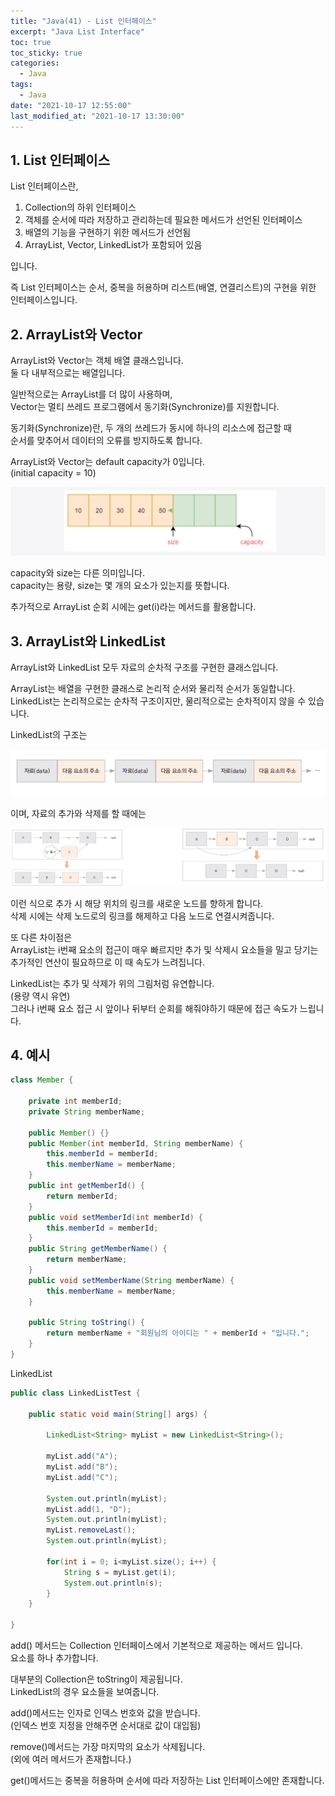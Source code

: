 ```yaml
---
title: "Java(41) - List 인터페이스"
excerpt: "Java List Interface"
toc: true
toc_sticky: true
categories:
  - Java
tags:
  - Java
date: "2021-10-17 12:55:00"
last_modified_at: "2021-10-17 13:30:00"
---
```


## 1. List 인터페이스

List 인터페이스란,

1. Collection의 하위 인터페이스
2. 객체를 순서에 따라 저장하고 관리하는데 필요한 메서드가 선언된 인터페이스
3. 배열의 기능을 구현하기 위한 메서드가 선언됨
4. ArrayList, Vector, LinkedList가 포함되어 있음

입니다.<br/>

즉 List 인터페이스는 순서, 중복을 허용하며 리스트(배열, 연결리스트)의 구현을 위한 인터페이스입니다.<br/>

## 2. ArrayList와 Vector

ArrayList와 Vector는 객체 배열 클래스입니다.<br/>
둘 다 내부적으로는 배열입니다.<br/>

일반적으로는 ArrayList를 더 많이 사용하며,<br/>
Vector는 멀티 쓰레드 프로그램에서 동기화(Synchronize)를 지원합니다.<br/>

동기화(Synchronize)란, 두 개의 쓰레드가 동시에 하나의 리소스에 접근할 때<br/>
순서를 맞추어서 데이터의 오류를 방지하도록 합니다.<br/>

ArrayList와 Vector는 default capacity가 0입니다.<br/>
(initial capacity = 10)<br/>

![size&capacity](/images/size_capacity.png)<br/>

capacity와 size는 다른 의미입니다.<br/>
capacity는 용량, size는 몇 개의 요소가 있는지를 뜻합니다.<br/>

추가적으로 ArrayList 순회 시에는 get(i)라는 메서드를 활용합니다.<br/>

## 3. ArrayList와 LinkedList

ArrayList와 LinkedList 모두 자료의 순차적 구조를 구현한 클래스입니다.<br/>

ArrayList는 배열을 구현한 클래스로 논리적 순서와 물리적 순서가 동일합니다.<br/>
LinkedList는 논리적으로는 순차적 구조이지만, 물리적으로는 순차적이지 않을 수 있습니다.<br/>

LinkedList의 구조는<br/>

![linkedlist](/images/linkedlist2.png)<br/>

이며, 자료의 추가와 삭제를 할 때에는<br/>

![add&delete](/images/linkedlist_add_delete.png)<br/>

이런 식으로 추가 시 해당 위치의 링크를 새로운 노드를 향하게 합니다.<br/>
삭제 시에는 삭제 노드로의 링크를 해제하고 다음 노드로 연결시켜줍니다.<br/>

또 다른 차이점은<br/>
ArrayList는 i번째 요소의 접근이 매우 빠르지만 추가 및 삭제시 요소들을 밀고 당기는<br/>
추가적인 연산이 필요하므로 이 때 속도가 느려집니다.<br/>

LinkedList는 추가 및 삭제가 위의 그림처럼 유연합니다.<br/>
(용량 역시 유연)<br/>
그러나 i번째 요소 접근 시 앞이나 뒤부터 순회를 해줘야하기 때문에 접근 속도가 느립니다.<br/>

## 4. 예시

```java
class Member {

	private int memberId;
	private String memberName;

	public Member() {}
	public Member(int memberId, String memberName) {
		this.memberId = memberId;
		this.memberName = memberName;
	}
	public int getMemberId() {
		return memberId;
	}
	public void setMemberId(int memberId) {
		this.memberId = memberId;
	}
	public String getMemberName() {
		return memberName;
	}
	public void setMemberName(String memberName) {
		this.memberName = memberName;
	}

	public String toString() {
		return memberName + "회원님의 아이디는 " + memberId + "입니다.";
	}
}
```

LinkedList<br/>

```java
public class LinkedListTest {

	public static void main(String[] args) {

		LinkedList<String> myList = new LinkedList<String>();

		myList.add("A");
		myList.add("B");
		myList.add("C");

		System.out.println(myList);
		myList.add(1, "D");
		System.out.println(myList);
		myList.removeLast();
		System.out.println(myList);

		for(int i = 0; i<myList.size(); i++) {
			String s = myList.get(i);
			System.out.println(s);
		}
	}

}
```

add() 메서드는 Collection 인터페이스에서 기본적으로 제공하는 메서드 입니다.<br/>
요소를 하나 추가합니다.<br/>

대부분의 Collection은 toString이 제공됩니다.<br/>
LinkedList의 경우 요소들을 보여줍니다.<br/>

add()메서드는 인자로 인덱스 번호와 값을 받습니다.<br/>
(인덱스 번호 지정을 안해주면 순서대로 값이 대입됨)<br/>

remove()메서드는 가장 마지막의 요소가 삭제됩니다.<br/>
(외에 여러 메서드가 존재합니다.)<br/>

get()메서드는 중복을 허용하며 순서에 따라 저장하는 List 인터페이스에만 존재합니다.<br/>
